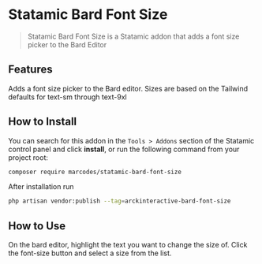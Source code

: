 # Statamic Bard Font Size

> Statamic Bard Font Size is a Statamic addon that adds a font size picker to the Bard Editor

## Features

Adds a font size picker to the Bard editor.  Sizes are based on the Tailwind defaults for text-sm through text-9xl

## How to Install

You can search for this addon in the `Tools > Addons` section of the Statamic control panel and click **install**, or run the following command from your project root:

``` bash
composer require marcodes/statamic-bard-font-size
```

After installation run

``` bash
php artisan vendor:publish --tag=arckinteractive-bard-font-size
```

## How to Use

On the bard editor, highlight the text you want to change the size of.  Click the font-size button and select a size from the list.
